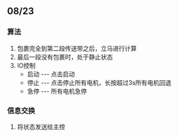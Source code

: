 ## 08/23
### 算法
1. 包裹完全到第二段传送带之后，立马进行计算
2. 最后一段没有包裹时，处于静止状态
3. IO控制
	- 启动 --- 点击启动
	- 停止 --- 点击停止所有电机，长按超过3s所有电机回退
	- 急停 --- 所有电机急停

### 信息交换
1. 将状态发送给主控